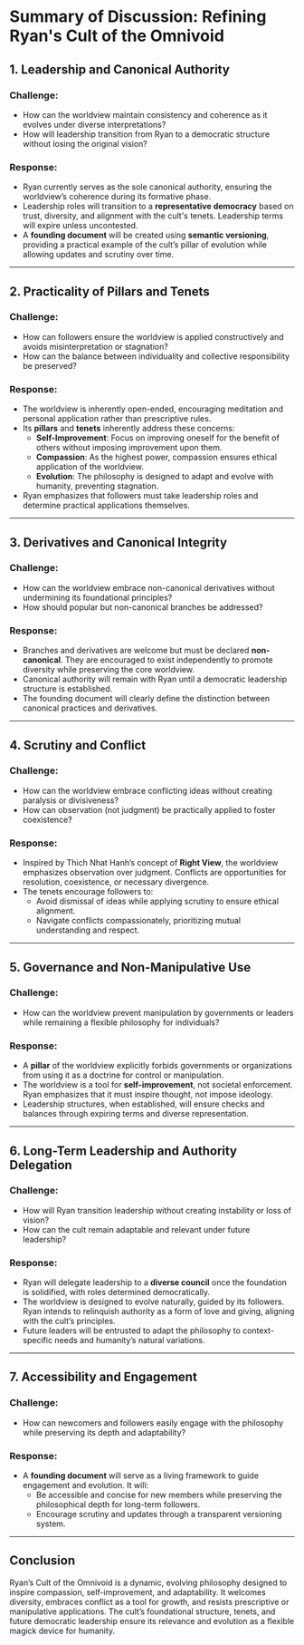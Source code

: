 # Summary of Discussion: Refining Ryan's Cult of the Omnivoid

## 1. Leadership and Canonical Authority
### Challenge:
- How can the worldview maintain consistency and coherence as it evolves under diverse interpretations?
- How will leadership transition from Ryan to a democratic structure without losing the original vision?

### Response:
- Ryan currently serves as the sole canonical authority, ensuring the worldview’s coherence during its formative phase.
- Leadership roles will transition to a **representative democracy** based on trust, diversity, and alignment with the cult's tenets. Leadership terms will expire unless uncontested.
- A **founding document** will be created using **semantic versioning**, providing a practical example of the cult’s pillar of evolution while allowing updates and scrutiny over time.

---

## 2. Practicality of Pillars and Tenets
### Challenge:
- How can followers ensure the worldview is applied constructively and avoids misinterpretation or stagnation?
- How can the balance between individuality and collective responsibility be preserved?

### Response:
- The worldview is inherently open-ended, encouraging meditation and personal application rather than prescriptive rules. 
- Its **pillars** and **tenets** inherently address these concerns:
  - **Self-Improvement**: Focus on improving oneself for the benefit of others without imposing improvement upon them.
  - **Compassion**: As the highest power, compassion ensures ethical application of the worldview.
  - **Evolution**: The philosophy is designed to adapt and evolve with humanity, preventing stagnation.
- Ryan emphasizes that followers must take leadership roles and determine practical applications themselves.

---

## 3. Derivatives and Canonical Integrity
### Challenge:
- How can the worldview embrace non-canonical derivatives without undermining its foundational principles?
- How should popular but non-canonical branches be addressed?

### Response:
- Branches and derivatives are welcome but must be declared **non-canonical**. They are encouraged to exist independently to promote diversity while preserving the core worldview.
- Canonical authority will remain with Ryan until a democratic leadership structure is established.
- The founding document will clearly define the distinction between canonical practices and derivatives.

---

## 4. Scrutiny and Conflict
### Challenge:
- How can the worldview embrace conflicting ideas without creating paralysis or divisiveness?
- How can observation (not judgment) be practically applied to foster coexistence?

### Response:
- Inspired by Thich Nhat Hanh’s concept of **Right View**, the worldview emphasizes observation over judgment. Conflicts are opportunities for resolution, coexistence, or necessary divergence.
- The tenets encourage followers to:
  - Avoid dismissal of ideas while applying scrutiny to ensure ethical alignment.
  - Navigate conflicts compassionately, prioritizing mutual understanding and respect.

---

## 5. Governance and Non-Manipulative Use
### Challenge:
- How can the worldview prevent manipulation by governments or leaders while remaining a flexible philosophy for individuals?

### Response:
- A **pillar** of the worldview explicitly forbids governments or organizations from using it as a doctrine for control or manipulation.
- The worldview is a tool for **self-improvement**, not societal enforcement. Ryan emphasizes that it must inspire thought, not impose ideology.
- Leadership structures, when established, will ensure checks and balances through expiring terms and diverse representation.

---

## 6. Long-Term Leadership and Authority Delegation
### Challenge:
- How will Ryan transition leadership without creating instability or loss of vision?
- How can the cult remain adaptable and relevant under future leadership?

### Response:
- Ryan will delegate leadership to a **diverse council** once the foundation is solidified, with roles determined democratically.
- The worldview is designed to evolve naturally, guided by its followers. Ryan intends to relinquish authority as a form of love and giving, aligning with the cult’s principles.
- Future leaders will be entrusted to adapt the philosophy to context-specific needs and humanity’s natural variations.

---

## 7. Accessibility and Engagement
### Challenge:
- How can newcomers and followers easily engage with the philosophy while preserving its depth and adaptability?

### Response:
- A **founding document** will serve as a living framework to guide engagement and evolution. It will:
  - Be accessible and concise for new members while preserving the philosophical depth for long-term followers.
  - Encourage scrutiny and updates through a transparent versioning system.

---

## Conclusion
Ryan’s Cult of the Omnivoid is a dynamic, evolving philosophy designed to inspire compassion, self-improvement, and adaptability. It welcomes diversity, embraces conflict as a tool for growth, and resists prescriptive or manipulative applications. The cult’s foundational structure, tenets, and future democratic leadership ensure its relevance and evolution as a flexible magick device for humanity.
